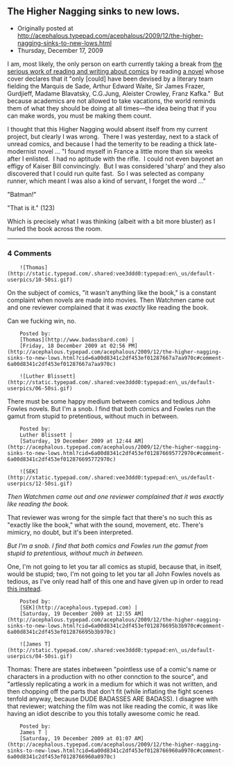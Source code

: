 ## The Higher Nagging sinks to new lows.

 * Originally posted at http://acephalous.typepad.com/acephalous/2009/12/the-higher-nagging-sinks-to-new-lows.html
 * Thursday, December 17, 2009



I am, most likely, the only person on earth currently taking a break from [the serious work of reading and writing about comics](http://acephalous.typepad.com/acephalous/2009/06/the-book-obscenely-condensed-version.html) by reading [a novel](http://www.amazon.com/exec/obidos/ASIN/B002B55XKO/diesekoschmar-20) whose cover declares that it "only [could] have been devised by a literary team fielding the Marquis de Sade,
Arthur Edward Waite, Sir James Frazer, Gurdjieff, Madame Blavatsky,
C.G.Jung, Aleister Crowley, Franz Kafka."  But because academics are not allowed to take vacations, the world reminds them of what they should be doing at all times—the idea being that if you can make words, you must be making them count.  

I thought that this Higher Nagging would absent itself from my current project, but clearly I was wrong.  There I was yesterday, next to a stack of unread comics, and because I had the temerity to be reading a thick late-modernist novel ...
"I found myself in France a little more than six weeks after I enlisted.  I had no aptitude with the rifle.  I could not even bayonet an effigy of Kaiser Bill convincingly.  But I was considered 'sharp' and they also discovered that I could run quite fast.  So I was selected as company runner, which meant I was also a kind of servant, I forget the word ..."

"Batman!"

"That is it." (123)

Which is precisely what I was thinking (albeit with a bit more bluster) as I hurled the book across the room.  

		

* * *

### 4 Comments 

		

                
[]()

	

		![Thomas](http://static.typepad.com/.shared:vee3ddd0:typepad:en\_us/default-userpics/10-50si.gif)
	

	

		

On the subject of comics, "it wasn't anything like the book," is a constant complaint when novels are made into movies. Then Watchmen came out and one reviewer complained that it was _exactly_ like reading the book. 

Can we fucking win, no. 

	

		Posted by:
		[Thomas](http://www.badassbard.com) |
		[Friday, 18 December 2009 at 02:56 PM](http://acephalous.typepad.com/acephalous/2009/12/the-higher-nagging-sinks-to-new-lows.html?cid=6a00d8341c2df453ef01287667a7aa970c#comment-6a00d8341c2df453ef01287667a7aa970c)

[]()

	

		![Luther Blissett](http://static.typepad.com/.shared:vee3ddd0:typepad:en\_us/default-userpics/06-50si.gif)
	

	

		

There must be some happy medium between comics and tedious John Fowles novels.  But I'm a snob.  I find that both comics and Fowles run the gamut from stupid to pretentious, without much in between.

	

		Posted by:
		Luther Blissett |
		[Saturday, 19 December 2009 at 12:44 AM](http://acephalous.typepad.com/acephalous/2009/12/the-higher-nagging-sinks-to-new-lows.html?cid=6a00d8341c2df453ef012876695772970c#comment-6a00d8341c2df453ef012876695772970c)

[]()

	

		![SEK](http://static.typepad.com/.shared:vee3ddd0:typepad:en\_us/default-userpics/12-50si.gif)
	

	

		

_Then Watchmen came out and one reviewer complained that it was exactly like reading the book._ 

That reviewer was wrong for the simple fact that there's no such this as "exactly like the book," what with the sound, movement, etc.  There's mimicry, no doubt, but it's been interpreted.

 _But I'm a snob. I find that both comics and Fowles run the gamut from stupid to pretentious, without much in between._

One, I'm not going to let you tar all comics as stupid, because that, in itself, would be stupid; two, I'm not going to let you tar all John Fowles novels as tedious, as I've only read half of this one and have given up in order to read [this instead](http://www.amazon.com/exec/obidos/ASIN/0394752848/diesekoschmar-20).  

	

		Posted by:
		[SEK](http://acephalous.typepad.com) |
		[Saturday, 19 December 2009 at 12:55 AM](http://acephalous.typepad.com/acephalous/2009/12/the-higher-nagging-sinks-to-new-lows.html?cid=6a00d8341c2df453ef012876695b3b970c#comment-6a00d8341c2df453ef012876695b3b970c)

[]()

	

		![James T](http://static.typepad.com/.shared:vee3ddd0:typepad:en\_us/default-userpics/04-50si.gif)
	

	

		

Thomas: There are states inbetween "pointless use of a comic's name or characters in a production with no other connction to the source", and "artlessly replicating a work in a medium for which it was not written, and then chopping off the parts that don't fit (while inflating the fight scenes tenfold anyway, because DUDE BADASSES ARE BADASS).  I disagree with that reviewer; watching the film was not like reading the comic, it was like having an idiot describe to you this totally awesome comic he read.

	

		Posted by:
		James T |
		[Saturday, 19 December 2009 at 01:07 AM](http://acephalous.typepad.com/acephalous/2009/12/the-higher-nagging-sinks-to-new-lows.html?cid=6a00d8341c2df453ef0128766960a0970c#comment-6a00d8341c2df453ef0128766960a0970c)

		

        
